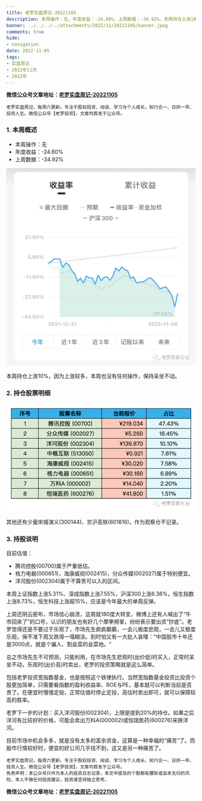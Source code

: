 ```yaml
---
title: 老罗实盘周记-20221105
description: 本周操作：无，年度收益：-24.60%，上周数据：-34.92%。本周持仓上涨10%，因为上涨较多，本周也没有任何操作，保持呆坐不动。其他还有少量宋城演义(300144)、京沪高铁(601816)，作为观察仓不记录。腾讯控股(00700)属于严重低估。格力电器(000651)，海康威视(002415)，分众传媒(002027)属于特别便宜。洋河股份(002304)属于不算贵可以入的区间。
banner: ../../../../attachments/2022/11/20221105/banner.jpeg
comments: true
hide:
- navigation
date: 2022-11-05
tags:
- 实盘周记
- 2022年11月
- 2022年
---
```


__微信公众号文章地址：[老罗实盘周记-20221105](https://mp.weixin.qq.com/s/fQWc86HJJAWiNy83YoXlXg)__

```
老罗实盘周记，每周六更新。专注于股权投资、阅读、学习与个人成长，知行合一、日拱一卒、投资人生。微信公众号【老罗投资】，文章均首发于公众号。
```

### 1. 本周概述

+ 本周操作：<span class="red">无</span>
+ 年度收益：<span class="green">-24.60%</span>
+ 上周数据：<span class="green">-34.92%</span>

![收益率](../../../attachments/2022/11/20221105/1.jpeg)

本周持仓上涨10%，因为上涨较多，本周也没有任何操作，保持呆坐不动。

### 2. 持仓股票明细

![持仓股票明细 (港股已换算为人民币)](../../../attachments/2022/11/20221105/2.png)

其他还有少量宋城演义(300144)、京沪高铁(601816)，作为观察仓不记录。

### 3. 持股说明

目前估值：

+ 腾讯控股(00700)属于严重低估。
+ 格力电器(000651)，海康威视(002415)，分众传媒(002027)属于特别便宜。
+ 洋河股份(002304)属于不算贵可以入的区间。

本周上证指数上涨5.31%、深成指数上涨7.55%，沪深300上涨6.38%，恒生指数上涨8.73%，恒生科技上涨超15%，应该是今年最大的单周反弹。

上周还阴云密布，市场信心崩溃，这周就180度大转变，微博上还有人喊出了“牛市回来了”的口号，认识的朋友也有好几个摩拳擦掌，纷纷表示要出资“抄底”。老罗觉得还是不要过于乐观了，市场先生疯疯癫癫，一会儿极度悲观，一会儿又极度乐观，保不准下周又跌得一塌糊涂。到时怕又有一大批人哀嚎：“中国股市十年还是3000点，就是个骗人、割韭菜的韭菜地。“

总之市场先生不可预测，只能利用，在市场先生悲观时(出价低)时买入，正常时呆坐不动，乐观时(出价高)时卖出，老罗的投资策略就是这么简单。

包括老罗投资宽指数基金，也是按照这个铁律执行。当然宽指数基金投资比投资个股更加简单，只需要看指数的盈利收益率、ROE与PE，基本就可以判断当前是否贵了。在便宜时慢慢定投，正常估值时停止定投，高估时卖出即可，就可以保障较高的胜率。

老罗下一步的计划：买入洋河股份(002304)，上限是提到20%的持仓。如果之后洋河有比较好的价格，可能会卖出万科A(000002)或恒瑞医药(600276)来换洋河。

目前市场中机会多多，就是没有太多的富余资金，这算是一种幸福的“痛苦”了。而股市行情较好时，便宜的好公司几乎找不到，这又是另一种痛苦了。

```
老罗实盘周记，每周六更新。专注于股权投资、阅读、学习与个人成长，知行合一、日拱一卒、投资人生。微信公众号【老罗投资】，文章均首发于公众号。
免责声明：本公众号只作为本人的投资日志记录，本文中提及的个股都有腰斩或血本无归的风险，本人不做任何投资建议，投资请坚持独立思考。
```

__微信公众号文章地址：[老罗实盘周记-20221105](https://mp.weixin.qq.com/s/fQWc86HJJAWiNy83YoXlXg)__